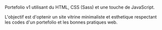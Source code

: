 Portefolio v1 utilisant du HTML, CSS (Sass) et une touche de JavaScript.

L'objectif est d'optenir un site vitrine minimaliste et esthetique respectant les codes d'un portefolio et les bonnes pratiques web.
